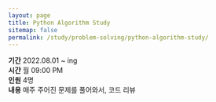 ```yaml
---
layout: page
title: Python Algorithm Study
sitemap: false
permalink: /study/problem-solving/python-algorithm-study/
---
```

 
**기간** 2022.08.01 ~ ing  
**시간** 월 09:00 PM  
**인원** 4명  
**내용** 매주 주어진 문제를 풀어와서, 코드 리뷰  

